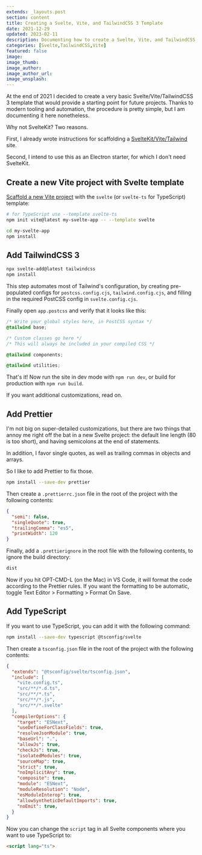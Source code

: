```yaml
---
extends: _layouts.post
section: content
title: Creating a Svelte, Vite, and TailwindCSS 3 Template
date: 2021-12-29
updated: 2023-02-11
description: Documenting how to create a Svelte, Vite, and TailwindCSS 3 template in late 2021
categories: [Svelte,TailwindCSS,Vite]
featured: false
image:
image_thumb:
image_author:
image_author_url:
image_unsplash:
---
```


At the end of 2021 I decided to create a very basic Svelte/Vite/TailwindCSS 3 template that would provide a starting point for future projects. Thanks to modern tooling and automation, the procedure is pretty simple, but I am documenting it here nonetheless.

Why not SvelteKit? Two reasons.

First, I already wrote instructions for scaffolding a [SvelteKit/Vite/Tailwind](https://chasingcode.dev/blog/svelte-kit-tailwind/) site.

Second, I intend to use this as an Electron starter, for which I don't need SvelteKit.

## Create a new Vite project with Svelte template

[Scaffold a new Vite project](https://vitejs.dev/guide/#scaffolding-your-first-vite-project) with the `svelte` (or `svelte-ts` for TypeScript) template:

```bash
# for TypeScript use --template svelte-ts
npm init vite@latest my-svelte-app -- --template svelte

cd my-svelte-app
npm install
```

## Add TailwindCSS 3

```bash
npx svelte-add@latest tailwindcss
npm install
```

This step automates most of Tailwind's configuration, by creating pre-populated configs for `postcss.config.cjs`, `tailwind.config.cjs`, and filling in the required PostCSS config in `svelte.config.cjs`.

Finally open `app.postcss` and verify that it looks like this:

```css
/* Write your global styles here, in PostCSS syntax */
@tailwind base;

/* Custom classes go here */
/* This will always be included in your compiled CSS */

@tailwind components;

@tailwind utilities;
```

That's it! Now run the site in dev mode with `npm run dev`, or build for production with `npm run build`.

If you want additional customizations, read on.

## Add Prettier

I'm not big on super-detailed customizations, but there are two things that annoy me right off the bat in a new Svelte project: the default line length (80 is too short), and having semicolons at the end of statements.

In addition, I favor single quotes, as well as trailing commas in objects and arrays.

So I like to add Prettier to fix those.

```bash
npm install --save-dev prettier
```

Then create a `.prettierrc.json` file in the root of the project with the following contents:

```json
{
  "semi": false,
  "singleQuote": true,
  "trailingComma": "es5",
  "printWidth": 120
}
```

Finally, add a `.prettierignore` in the root file with the following contents, to ignore the build directory:

```bash
dist
```

Now if you hit OPT-CMD-L (on the Mac) in VS Code, it will format the code according to the Prettier rules. If you want the formatting to be automatic, toggle Text Editor > Formatting > Format On Save.

## Add TypeScript

If you want to use TypeScript, you can add it with the following command:

```bash
npm install --save-dev typescript @tsconfig/svelte
```

Then create a `tsconfig.json` file in the root of the project with the following contents:

```json
{
  "extends": "@tsconfig/svelte/tsconfig.json",
  "include": [
    "vite.config.ts",
    "src/**/*.d.ts",
    "src/**/*.ts",
    "src/**/*.js",
    "src/**/*.svelte"
  ],
  "compilerOptions": {
    "target": "ESNext",
    "useDefineForClassFields": true,
    "resolveJsonModule": true,
    "baseUrl": ".",
    "allowJs": true,
    "checkJs": true,
    "isolatedModules": true,
    "sourceMap": true,
    "strict": true,
    "noImplicitAny": true,
    "composite": true,
    "module": "ESNext",
    "moduleResolution": "Node",
    "esModuleInterop": true,
    "allowSyntheticDefaultImports": true,
    "noEmit": true,
  }
}
```

Now you can change the `script` tag in all Svelte components where you want to use TypeScript to:

```html
<script lang="ts">
```
